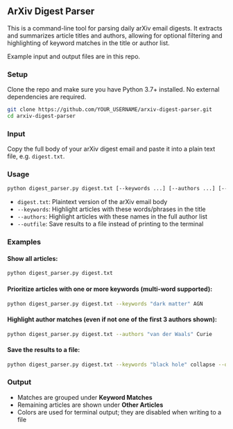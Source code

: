 ## ArXiv Digest Parser

This is a command-line tool for parsing daily arXiv email digests. It extracts and summarizes article titles and authors, allowing for optional filtering and highlighting of keyword matches in the title or author list.

Example input and output files are in this repo.

### Setup

Clone the repo and make sure you have Python 3.7+ installed. No external dependencies are required.

```bash
git clone https://github.com/YOUR_USERNAME/arxiv-digest-parser.git
cd arxiv-digest-parser
```

### Input

Copy the full body of your arXiv digest email and paste it into a plain text file, e.g. `digest.txt`.

### Usage

```bash
python digest_parser.py digest.txt [--keywords ...] [--authors ...] [--outfile output.txt]
```

* `digest.txt`: Plaintext version of the arXiv email body
* `--keywords`: Highlight articles with these words/phrases in the title
* `--authors`: Highlight articles with these names in the full author list
* `--outfile`: Save results to a file instead of printing to the terminal

### Examples

#### Show all articles:

```bash
python digest_parser.py digest.txt
```

#### Prioritize articles with one or more keywords (multi-word supported):

```bash
python digest_parser.py digest.txt --keywords "dark matter" AGN
```

#### Highlight author matches (even if not one of the first 3 authors shown):

```bash
python digest_parser.py digest.txt --authors "van der Waals" Curie
```

#### Save the results to a file:

```bash
python digest_parser.py digest.txt --keywords "black hole" collapse --outfile highlights.txt
```

### Output

* Matches are grouped under **Keyword Matches**
* Remaining articles are shown under **Other Articles**
* Colors are used for terminal output; they are disabled when writing to a file
